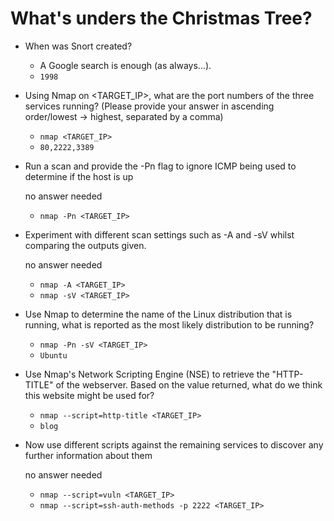 # What's unders the Christmas Tree?


- When was Snort created?

	- A Google search is enough (as always...).
	- `1998`

- Using Nmap on <TARGET_IP>, what are the port numbers of the three services running?  (Please provide your answer in ascending order/lowest -> highest, separated by a comma)

	- `nmap <TARGET_IP>`
	- `80,2222,3389`

- Run a scan and provide the -Pn flag to ignore ICMP being used to determine if the host is up

	no answer needed
	
	- `nmap -Pn <TARGET_IP>`

- Experiment with different scan settings such as -A and -sV whilst comparing the outputs given.

	no answer needed

	- `nmap -A <TARGET_IP>`
	- `nmap -sV <TARGET_IP>`

- Use Nmap to determine the name of the Linux distribution that is running, what is reported as the most likely distribution to be running?

	- `nmap -Pn -sV <TARGET_IP>`
	- `Ubuntu`

- Use Nmap's Network Scripting Engine (NSE) to retrieve the "HTTP-TITLE" of the webserver. Based on the value returned, what do we think this website might be used for?

	- `nmap --script=http-title <TARGET_IP>`
	- `blog`

- Now use different scripts against the remaining services to discover any further information about them

	no answer needed

	- `nmap --script=vuln <TARGET_IP>`
	- `nmap --script=ssh-auth-methods -p 2222 <TARGET_IP>`



